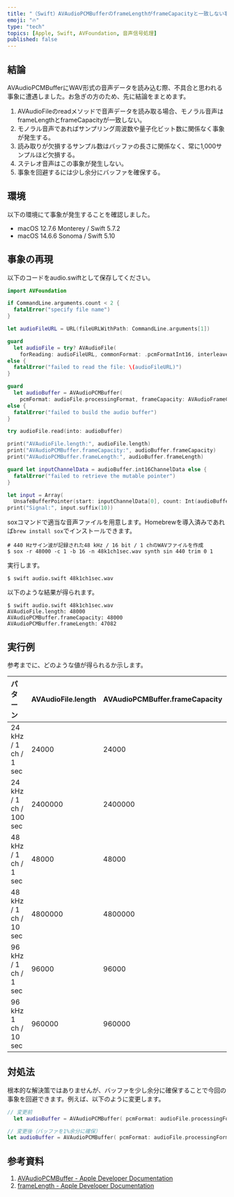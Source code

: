 ```yaml
---
title: "（Swift）AVAudioPCMBufferのframeLengthがframeCapacityと一致しない事象について"
emoji: "🔥"
type: "tech"
topics: [Apple, Swift, AVFoundation, 音声信号処理]
published: false
---
```

## 結論

AVAudioPCMBufferにWAV形式の音声データを読み込む際、不具合と思われる事象に遭遇しました。お急ぎの方のため、先に結論をまとめます。

1. AVAudioFileのreadメソッドで音声データを読み取る場合、モノラル音声はframeLengthとframeCapacityが一致しない。
2. モノラル音声であればサンプリング周波数や量子化ビット数に関係なく事象が発生する。
3. 読み取りが欠損するサンプル数はバッファの長さに関係なく、常に1,000サンプルほど欠損する。
4. ステレオ音声はこの事象が発生しない。
5. 事象を回避するには少し余分にバッファを確保する。

## 環境

以下の環境にて事象が発生することを確認しました。

- macOS 12.7.6 Monterey / Swift 5.7.2
- macOS 14.6.6 Sonoma / Swift 5.10

## 事象の再現

以下のコードをaudio.swiftとして保存してください。

```swift
import AVFoundation

if CommandLine.arguments.count < 2 {
  fatalError("specify file name")
}

let audioFileURL = URL(fileURLWithPath: CommandLine.arguments[1])

guard
  let audioFile = try? AVAudioFile(
    forReading: audioFileURL, commonFormat: .pcmFormatInt16, interleaved: false)
else {
  fatalError("failed to read the file: \(audioFileURL)")
}

guard
  let audioBuffer = AVAudioPCMBuffer(
    pcmFormat: audioFile.processingFormat, frameCapacity: AVAudioFrameCount(audioFile.length))
else {
  fatalError("failed to build the audio buffer")
}

try audioFile.read(into: audioBuffer)

print("AVAudioFile.length:", audioFile.length)
print("AVAudioPCMBuffer.frameCapacity:", audioBuffer.frameCapacity)
print("AVAudioPCMBuffer.frameLength:", audioBuffer.frameLength)

guard let inputChannelData = audioBuffer.int16ChannelData else {
  fatalError("failed to retrieve the mutable pointer")
}

let input = Array(
  UnsafeBufferPointer(start: inputChannelData[0], count: Int(audioBuffer.frameLength)))
print("Signal:", input.suffix(10))
```

soxコマンドで適当な音声ファイルを用意します。Homebrewを導入済みであれば`brew install sox`でインストールできます。

```console
# 440 Hzサイン波が記録された48 kHz / 16 bit / 1 chのWAVファイルを作成
$ sox -r 48000 -c 1 -b 16 -n 48k1ch1sec.wav synth sin 440 trim 0 1
```

実行します。

```console
$ swift audio.swift 48k1ch1sec.wav
```

以下のような結果が得られます。

```console
$ swift audio.swift 48k1ch1sec.wav
AVAudioFile.length: 48000
AVAudioPCMBuffer.frameCapacity: 48000
AVAudioPCMBuffer.frameLength: 47082
```
## 実行例

参考までに、どのような値が得られるか示します。

| パターン | AVAudioFile.length | AVAudioPCMBuffer.frameCapacity | AVAudioPCMBuffer.frameLength |
|:---|:---|:---|:---|
| 24 kHz / 1 ch / 1 sec | 24000 | 24000 | 24000 |
| 24 kHz / 1 ch / 100 sec | 2400000 | 2400000 | 2398186 |
| 48 kHz / 1 ch / 1 sec | 48000 | 48000 | 47082 |
| 48 kHz / 1 ch / 10 sec | 4800000 | 4800000 | 4798442 |
| 96 kHz / 1 ch / 1 sec | 96000 | 96000 | 94186 |
| 96 kHz 1 ch / 10 sec | 960000 | 960000 | 958442 |

## 対処法

根本的な解決策ではありませんが、バッファを少し余分に確保することで今回の事象を回避できます。例えば、以下のように変更します。

```swift
// 変更前
  let audioBuffer = AVAudioPCMBuffer( pcmFormat: audioFile.processingFormat, frameCapacity: AVAudioFrameCount(audioFile.length))

// 変更後（バッファを1%余分に確保）
let audioBuffer = AVAudioPCMBuffer( pcmFormat: audioFile.processingFormat, frameCapacity: AVAudioFrameCount(audioFile.length + audioFile.length / 100))
```

## 参考資料

1. [AVAudioPCMBuffer - Apple Developer Documentation](https://developer.apple.com/documentation/avfaudio/avaudiopcmbuffer)
2. [frameLength - Apple Developer Documentation](https://developer.apple.com/documentation/avfaudio/avaudiopcmbuffer/1386069-framelength)
